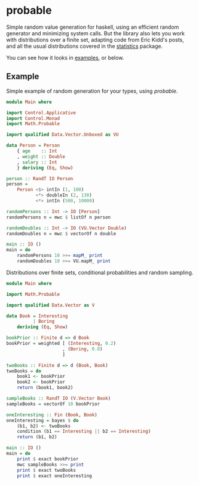 probable
========

Simple random value generation for haskell, using an efficient
random generator and minimizing system calls. But the library also
lets you work with distributions over a finite set, adapting
code from Eric Kidd's posts, and all the usual distributions
covered in the [statistics](http://hackage.haskell.org/package/statistics)
package.

You can see how it looks in [examples](https://github.com/alpmestan/probable/tree/master/examples), or below.

## Example

Simple example of random generation for your types, using _probable_.

``` haskell
module Main where

import Control.Applicative
import Control.Monad
import Math.Probable

import qualified Data.Vector.Unboxed as VU

data Person = Person 
    { age    :: Int
    , weight :: Double
    , salary :: Int
    } deriving (Eq, Show)

person :: RandT IO Person
person = 
    Person <$> intIn (1, 100)
           <*> doubleIn (2, 130)
           <*> intIn (500, 10000)

randomPersons :: Int -> IO [Person]
randomPersons n = mwc $ listOf n person

randomDoubles :: Int -> IO (VU.Vector Double)
randomDoubles n = mwc $ vectorOf n double

main :: IO ()
main = do
	randomPersons 10 >>= mapM_ print
	randomDoubles 10 >>= VU.mapM_ print
```

Distributions over finite sets, conditional probabilities and random sampling.

``` haskell
module Main where

import Math.Probable

import qualified Data.Vector as V

data Book = Interesting 
		  | Boring
	deriving (Eq, Show)

bookPrior :: Finite d => d Book
bookPrior = weighted [ (Interesting, 0.2) 
					 , (Boring, 0.8) 
					 ]

twoBooks :: Finite d => d (Book, Book)
twoBooks = do
	book1 <- bookPrior
	book2 <- bookPrior
	return (book1, book2)

sampleBooks :: RandT IO (V.Vector Book)
sampleBooks = vectorOf 10 bookPrior

oneInteresting :: Fin (Book, Book)
oneInteresting = bayes $ do
	(b1, b2) <- twoBooks
	condition (b1 == Interesting || b2 == Interesting)
	return (b1, b2)

main :: IO ()
main = do
	print $ exact bookPrior
	mwc sampleBooks >>= print
	print $ exact twoBooks
	print $ exact oneInteresting
```
